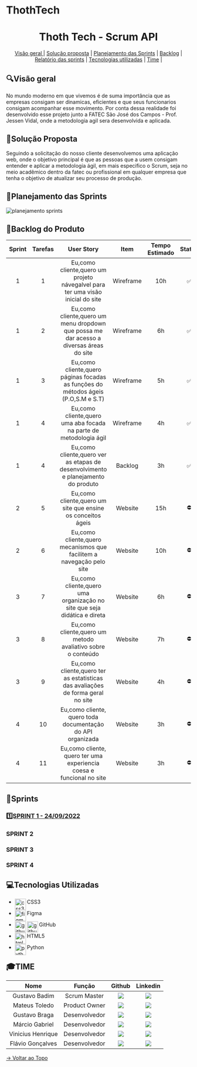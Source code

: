 # ThothTech 
<span id="topo">
<h1 align="center"> Thoth Tech - Scrum API  </h1>

<p align="center">
    <a href="#visao"> Visão geral </a> | 
    <a href="#solucao">Solução proposta</a> |
    <a href="#pj">Planejamento das Sprints</a> |  
    <a href="#backlog">Backlog</a> | 
    <a href="#sprint">Relatório das sprints</a> | 
    <a href="#tecnologia">Tecnologias utilizadas</a> | 
    <a href="#time">Time</a> | 


    
</p>
<span id="visao">
    
<h2 aling="center"> 🔍Visão geral </h2>

   
 No mundo moderno em que vivemos é de suma importância que as empresas consigam ser dinamicas, eficientes e que seus funcionarios consigam acompanhar esse movimento. Por conta dessa realidade foi desenvolvido esse projeto junto a FATEC São José dos Campos - Prof. Jessen Vidal, onde a metodologia agil sera desenvolvida e aplicada. 

 
<span id="solucao">
    
<h2 aling="center">🎯Solução Proposta </h2>

 Seguindo a solicitação do nosso cliente desenvolvemos uma aplicação web, onde o objetivo principal é que as pessoas que a usem consigam entender e aplicar a metodologia ágil, em mais especifico o Scrum, seja no meio acadêmico dentro da fatec ou profissional em qualquer empresa que tenha o objetivo de atualizar seu processo de produção. 

<span id="pj">
    
<h2 aling="center"> 🧩Planejamento das Sprints </h2>
 

  <img src="https://github.com/gubasssss/ThothTech/assets/143751785/a29ea6ca-d4cd-4755-8c99-70db992d2202" alt="planejamento sprints"/>

    
</p>
<span id="backlog">


<h2 aling="center">📃Backlog do Produto </h2>

| Sprint | Tarefas |  User Story   | Item |  Tempo Estimado   | Status   | Dificuldade | 
| :----: | :----: | :----: | :----: | :----: | :----: | :----: |
| 1 | 1 | Eu,como cliente,quero um projeto návegalvel para ter uma visão inicial do site| Wireframe |10h | :white_check_mark:   | 7 |
| 1 | 2 | Eu,como cliente,quero um menu dropdown que possa me dar acesso a diversas áreas do site | Wireframe | 6h | :white_check_mark:| 5 |
| 1 | 3 | Eu,como cliente,quero páginas focadas as funções do métodos ágeis (P.O,S.M e S.T)| Wireframe | 5h | :white_check_mark:   | 7 |
| 1 | 4 | Eu,como cliente,quero uma aba focada na parte de metodologia ágil| Wireframe | 4h | :white_check_mark:   | 4 |
| 1 | 4 | Eu,como cliente,quero ver as etapas de desenvolvimento e planejamento do produto| Backlog   | 3h |:white_check_mark:   | 5 |
| 2 | 5 | Eu,como cliente,quero um site que ensine os conceitos ágeis | Website   | 15h| :no_entry:           |7 |
| 2 | 6 | Eu,como cliente,quero mecanismos que facilitem a navegação pelo site | Website   | 10h | :no_entry:           | 7 |
| 3 | 7 | Eu,como cliente,quero uma organização no site que seja didática e direta| Website   | 6h | :no_entry:           | 6 |
| 3 | 8 | Eu,como cliente,quero um metodo avaliativo sobre o conteúdo| Website   | 7h |:no_entry:            | 6 | 
| 3 | 9 | Eu,como cliente,quero ter as estatisticas das avaliações de forma geral no site | Website   | 4h |:no_entry:            | 4 |
| 4 | 10 | Eu,como cliente, quero toda documentação do API organizada| Website   | 3h |:no_entry:            | 4 |
| 4 | 11 | Eu,como cliente, quero ter uma experiencia coesa e funcional no site | Website   | 3h |:no_entry:            | 7 |

<span id="sprint">
    
## 🧷Sprints


 
 ### <a href="./Relatórios/Sprint 1.md">1️⃣SPRINT 1 - 24/09/2022</a>

 ### SPRINT 2

 ### SPRINT 3

 ### SPRINT 4


<span id="tecnologia">
    
<h2 aling="center"> 💻Tecnologias Utilizadas</h2>



* <p>
      <img align="left" title="css3-logo" height="30px" src="https://user-images.githubusercontent.com/76211125/227503103-bb7005d7-5f2f-46e4-adb5-92ef19ce677d.png"/>
   CSS3 
 </p>

 * <p>
       <img align="left" title="figma-logo" height="30px" src="https://user-images.githubusercontent.com/76211125/227502784-c94d5e2d-2e39-449b-ba85-053b9106b979.png"/>  Figma 
 </p>

 * <p>
      <img align="left" title="github-dark" height="30px" src="https://user-images.githubusercontent.com/76211125/227561942-1503fb74-eb8e-41d1-936e-bf22bc2d70eb.png#gh-dark-mode-only"/>
      <img align="left" title="github-light" height="30px" src="https://user-images.githubusercontent.com/76211125/227561896-a90cea71-7431-4908-ac8d-71fc02603eeb.png#gh-light-mode-only"/>
     GitHub 
 </p>

* <p>
      <img align="left" title="html5-logo" height="30px" src="https://user-images.githubusercontent.com/76211125/227503111-49bb0b02-2f06-4696-82e6-fbd8d0daed21.png"/>
     HTML5 
 </p>

* <p>
      <img align="left" title="python" height="30px" src="https://user-images.githubusercontent.com/76211125/227505058-d6d60925-3738-478f-8b23-3eb586431a1a.png"/>
   Python 
 </p>

<span id="time">
    
## 🎓TIME
<span id="time">


|      Nome      |    Função       |                            Github                             |                           Linkedin                           |
| :--------------: | :-----------: | :----------------------------------------------------------: | :----------------------------------------------------------: |
| Gustavo Badim  | Scrum Master  |[<img src="https://img.shields.io/badge/GitHub-100000?style=for-the-badge&logo=github&logoColor=white">](https://github.com/gubasssss) |[<img src="https://img.shields.io/badge/LinkedIn-0077B5?style=for-the-badge&logo=linkedin&logoColor=white">](https://www.linkedin.com/in/gustavo-badim-8538b7285)|
|   Mateus Toledo   | Product Owner |  [<img src="https://img.shields.io/badge/GitHub-100000?style=for-the-badge&logo=github&logoColor=white">](https://github.com/RockRural)|  [<img src="https://img.shields.io/badge/LinkedIn-0077B5?style=for-the-badge&logo=linkedin&logoColor=white">](https://www.linkedin.com/in/mateus-toledo-1486ba291/)|
|Gustavo Braga | Desenvolvedor | [<img src="https://img.shields.io/badge/GitHub-100000?style=for-the-badge&logo=github&logoColor=white">](https://github.com/HenryBRG)| [<img src="https://img.shields.io/badge/LinkedIn-0077B5?style=for-the-badge&logo=linkedin&logoColor=white">](https://www.linkedin.com/in/gustavo-henrique-braga-b92544252/)|
| Márcio Gabriel | Desenvolvedor | [<img src="https://img.shields.io/badge/GitHub-100000?style=for-the-badge&logo=github&logoColor=white">](https://github.com/Porisso90) | [<img src="https://img.shields.io/badge/LinkedIn-0077B5?style=for-the-badge&logo=linkedin&logoColor=white">](https://www.linkedin.com/in/m%C3%A1rcio-gabriel-426b0527b/)
| Vinicius Henrique| Desenvolvedor | [<img src="https://img.shields.io/badge/GitHub-100000?style=for-the-badge&logo=github&logoColor=white">](https://github.com/Subinoonibus) | [<img src="https://img.shields.io/badge/LinkedIn-0077B5?style=for-the-badge&logo=linkedin&logoColor=white">](https://www.linkedin.com/in/vin%C3%ADcius-henrique-souza-4085b1226/) |
|Flávio Gonçalves|Desenvolvedor|[<img src="https://img.shields.io/badge/GitHub-100000?style=for-the-badge&logo=github&logoColor=white">](https://github.com/flaviogcunha)|[<img src="https://img.shields.io/badge/LinkedIn-0077B5?style=for-the-badge&logo=linkedin&logoColor=white">](https://www.linkedin.com/in/flavio-gon%C3%A7alves-21aa91261/)



<a href="#topo">→ Voltar ao Topo </a> 
